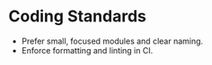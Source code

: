 # Coding Standards

- Prefer small, focused modules and clear naming.
- Enforce formatting and linting in CI.
